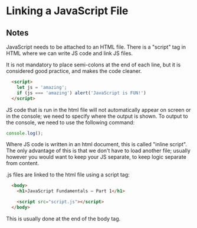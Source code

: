 # Linking a JavaScript File

## Notes

JavaScript needs to be attached to an HTML file. There is a "script" tag in HTML where we can write JS code and link JS files.

It is not mandatory to place semi-colons at the end of each line, but it is considered good practice, and makes the code cleaner.

```html
  <script>
    let js = 'amazing';
    if (js === 'amazing') alert('JavaScript is FUN!')
  </script>
```

JS code that is run in the html file will not automatically appear on screen or in the console; we need to specify where the output is shown. To output to the console, we need to use the following command:

```javascript
console.log();
```

Where JS code is written in an html document, this is called "inline script". The only advantage of this is that we don't have to load another file; usually however you would want to keep your JS separate, to keep logic separate from content.

.js files are linked to the html file using a script tag:

```html
  <body>
    <h1>JavaScript Fundamentals – Part 1</h1>

    <script src="script.js"></script>
  </body>
```

This is usually done at the end of the body tag.
